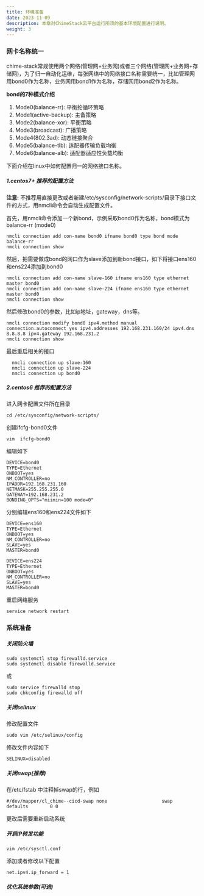 ```yaml
---
title: 环境准备
date: 2023-11-09
description: 本章对ChimeStack云平台运行所须的基本环境配置进行说明。
weight: 3
---
```


### 网卡名称统一

chime-stack常规使用两个网络(管理网+业务网)或者三个网络(管理网+业务网+存储网)，为了归一自动化运维，每张网络中的网络接口名称需要统一，比如管理网用bond0作为名称，业务网用bond1作为名称，存储网用bond2作为名称。

**bond的7种模式介绍**
1. Mode0(balance-rr): 平衡抡循环策略
2. Mode1(active-backup): 主备策略
3. Mode2(balance-xor): 平衡策略
4. Mode3(broadcast): 广播策略
5. Mode4(802.3ad): 动态链接聚合
6. Mode5(balance-tlb): 适配器传输负载均衡
7. Mode6(balance-alb): 适配器适应性负载均衡

下面介绍在linux中如何配置归一的网络接口名称。

##### 1.centos7+ 推荐的配置方法

**注意:** 不推荐用直接更改或者新建/etc/sysconfig/network-scripts/目录下接口文件的方式，用nmcli命令会自动生成配置文件。 

首先，用nmcli命令添加一个新bond，示例采取bond0作为名称，bond模式为 balance-rr (mode0)
```
nmcli connection add con-name bond0 ifname bond0 type bond mode balance-rr
nmcli connection show     
```

然后，把需要做成bond的网口作为slave添加到新bond接口，如下将接口ens160和ens224添加到bond0 
```
nmcli connection add con-name slave-160 ifname ens160 type ethernet master bond0
nmcli connection add con-name slave-224 ifname ens160 type ethernet master bond0
nmcli connection show 
```

然后修改bond0的参数，比如ip地址，gateway，dns等。
```
nmcli connection modify bond0 ipv4.method manual connection.autoconnect yes ipv4.addresses 192.168.231.160/24 ipv4.dns 8.8.8.8 ipv4.gateway 192.168.231.2
nmcli connection show 
```

最后重启相关的接口
```
  nmcli connection up slave-160
  nmcli connection up slave-224
  nmcli connection up bond0 
```

##### 2.centos6 推荐的配置方法

进入网卡配置文件所在目录
```
cd /etc/sysconfig/network-scripts/   
```

创建ifcfg-bond0文件
```
vim  ifcfg-bond0 
```

编辑如下
```
DEVICE=bond0
TYPE=Ethernet
ONBOOT=yes
NM_CONTROLLER=no
IPADDR=192.168.231.160 
NETMASK=255.255.255.0
GATEWAY=192.168.231.2
BONDING_OPTS="miimin=100 mode=0"

```

分别编辑ens160和ens224文件如下
```
DEVICE=ens160
TYPE=Ethernet
ONBOOT=yes
NM_CONTROLLER=no
SLAVE=yes
MASTER=bond0
```

```
DEVICE=ens224
TYPE=Ethernet
ONBOOT=yes
NM_CONTROLLER=no
SLAVE=yes
MASTER=bond0
```

重启网络服务
```
service network restart
```

### 系统准备

##### 关闭防火墙

```
sudo systemctl stop firewalld.service 
sudo systemctl disable firewalld.service 
```

或

```
sudo service firewalld stop
sudo chkconfig firewalld off
```

##### 关闭selinux 

修改配置文件

```
sudo vim /etc/selinux/config
```

修改文件内容如下

```
SELINUX=disabled
```

##### 关闭swap(推荐)

在/etc/fstab 中注释掉swap的行，例如
```
#/dev/mapper/cl_chime--cicd-swap none                    swap    defaults        0 0
```

更改后需要重新启动系统

##### 开启IP转发功能

```
vim /etc/sysctl.conf 
```

添加或者修改以下配置

```
net.ipv4.ip_forward = 1
```

##### 优化系统参数(可选)


